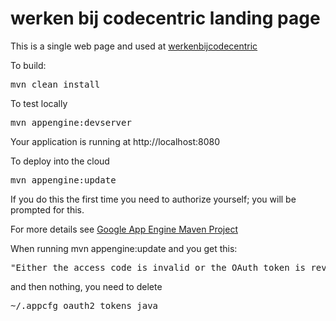 werken bij codecentric landing page
=============================

This is a single web page and used at <a href="http://www.werkenbijcodecentric.nl">werkenbijcodecentric</a>

To build:

<pre>mvn clean install</pre>

To test locally

<pre>mvn appengine:devserver</pre>

Your application is running at http://localhost:8080

To deploy into the cloud

<pre>mvn appengine:update</pre>

If you do this the first time you need to authorize yourself; you will be prompted for this. 

For more details see <a href="https://cloud.google.com/appengine/docs/java/tools/maven">Google App Engine Maven Project</a>

When running mvn appengine:update and you get this:

<pre>"Either the access code is invalid or the OAuth token is revoked.Details: invalid_grant"</pre>

and then nothing, you need to delete

<pre>~/.appcfg_oauth2_tokens_java</pre>